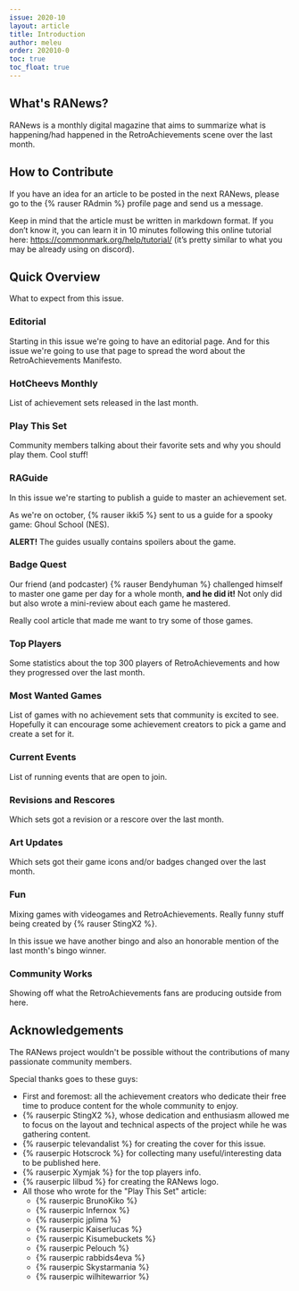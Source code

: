 ```yaml
---
issue: 2020-10
layout: article
title: Introduction
author: meleu
order: 202010-0
toc: true
toc_float: true
---
```


## What's RANews?

RANews is a monthly digital magazine that aims to summarize what is happening/had happened in the RetroAchievements scene over the last month.


## How to Contribute

If you have an idea for an article to be posted in the next RANews, please go to the {% rauser RAdmin %} profile page and send us a message.

Keep in mind that the article must be written in markdown format. If you don’t know it, you can learn it in 10 minutes following this online tutorial here: <https://commonmark.org/help/tutorial/> (it’s pretty similar to what you may be already using on discord).


## Quick Overview

What to expect from this issue.

### Editorial

Starting in this issue we're going to have an editorial page. And for this issue
we're going to use that page to spread the word about the RetroAchievements Manifesto.


### HotCheevs Monthly

List of achievement sets released in the last month.


### Play This Set

Community members talking about their favorite sets and why you should play them. Cool stuff!


### RAGuide

In this issue we're starting to publish a guide to master an achievement set.

As we're on october, {% rauser ikki5 %} sent to us a guide for a spooky game: Ghoul School (NES).

**ALERT!** The guides usually contains spoilers about the game.


### Badge Quest

Our friend (and podcaster) {% rauser Bendyhuman %} challenged himself to master one game per day for a whole month, **and he did it!** Not only did but also wrote a mini-review about each game he mastered.

Really cool article that made me want to try some of those games.


### Top Players

Some statistics about the top 300 players of RetroAchievements and how they progressed over the last month.


### Most Wanted Games

List of games with no achievement sets that community is excited to see. Hopefully it can encourage some achievement creators to pick a game and create a set for it.


### Current Events

List of running events that are open to join.


### Revisions and Rescores

Which sets got a revision or a rescore over the last month.


### Art Updates

Which sets got their game icons and/or badges changed over the last month.


### Fun

Mixing games with videogames and RetroAchievements. Really funny stuff being created by {% rauser StingX2 %}.

In this issue we have another bingo and also an honorable mention of the last month's bingo winner.


### Community Works

Showing off what the RetroAchievements fans are producing outside from here.


## Acknowledgements

The RANews project wouldn't be possible without the contributions of many passionate community members.

Special thanks goes to these guys:

- First and foremost: all the achievement creators who dedicate their free time to produce content for the whole community to enjoy.
- {% rauserpic StingX2 %}, whose dedication and enthusiasm allowed me to focus on the layout and technical aspects of the project while he was gathering content.
- {% rauserpic televandalist %} for creating the cover for this issue.
- {% rauserpic Hotscrock %} for collecting many useful/interesting data to be published here.
- {% rauserpic Xymjak %} for the top players info.
- {% rauserpic lilbud %} for creating the RANews logo.
- All those who wrote for the "Play This Set" article:
    - {% rauserpic BrunoKiko %}
    - {% rauserpic Infernox %}
    - {% rauserpic jplima %}
    - {% rauserpic Kaiserlucas %}
    - {% rauserpic Kisumebuckets %}
    - {% rauserpic Pelouch %}
    - {% rauserpic rabbids4eva %}
    - {% rauserpic Skystarmania %}
    - {% rauserpic wilhitewarrior %}
